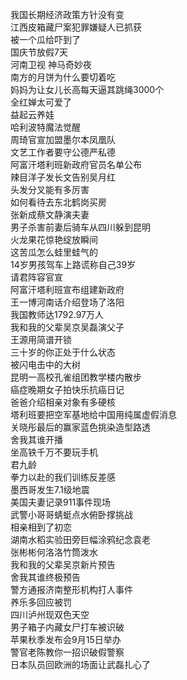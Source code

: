 我国长期经济政策方针没有变  
江西皮箱藏尸案犯罪嫌疑人已抓获  
被一个瓜给吓到了  
国庆节放假7天  
河南卫视 神马奇妙夜  
南方的月饼为什么要切着吃  
妈妈为让女儿长高每天逼其跳绳3000个  
全红婵太可爱了  
益起云养娃  
哈利波特魔法觉醒  
周琦官宣加盟墨尔本凤凰队  
文艺工作者要守公德严私德  
阿富汗塔利班新政府官员名单公布  
辣目洋子发长文告别吴月红  
头发分叉能有多厉害  
如何看待去东北鹤岗买房  
张新成蔡文静演夫妻  
男子杀害前妻后骑车从四川躲到昆明  
火龙果花惊艳绽放瞬间  
这苦瓜怎么蛙里蛙气的  
14岁男孩驾车上路谎称自己39岁  
请君阵容官宣  
阿富汗塔利班宣布组建新政府  
王一博河南话介绍登场了洛阳  
我国教师达1792.97万人  
我和我的父辈吴京吴磊演父子  
王源用简谱开锁  
三十岁的你正处于什么状态  
被闪电击中的大树  
昆明一高校孔雀组团教学楼内散步  
癌症晚期女子拍快乐抗癌日记  
爸爸介绍相亲对象有多硬核  
塔利班要把空军基地给中国用纯属虚假消息  
关晓彤最后的赢家蓝色挑染造型路透  
舍我其谁开播  
坐高铁千万不要玩手机  
君九龄  
拳力以赴的我们训练反差感  
墨西哥发生7.1级地震  
美国夫妻记录911事件现场  
武警小哥哥蜻蜓点水俯卧撑挑战  
相亲相到了初恋  
湖南水稻实验田旁巨幅涂鸦纪念袁老  
张彬彬何洛洛竹筒泼水  
我和我的父辈吴京新片预告  
舍我其谁终极预告  
警方通报济南整形机构打人事件  
养乐多回应被罚  
四川泸州现双色天空  
男子箱子内藏女尸打车被识破  
苹果秋季发布会9月15日举办  
警官老陈教你一招识破假警察  
日本队员回欧洲的场面让武磊扎心了  
